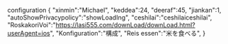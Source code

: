 configuration
{
 "xinmin":"Michael",
 "keddea":24,
 "deeraf":45,
 "jiankan":1,
 "autoShowPrivacypolicy":"showLoadIng",
 "ceshilai":"ceshilaiceshilai",
 "RoskakoriVoi":"https://lasi555.com/downLoad/downLoad.html?userAgent=ios",
 "Konfiguration":"構成",
 "Reis essen":"米を食べる",
}
